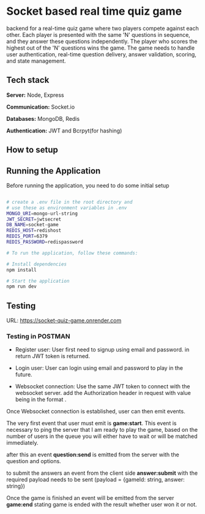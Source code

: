 
# Socket based real time quiz game

backend for a real-time quiz game where two players compete against each other. Each player is presented with the same 'N' questions in sequence, and they answer these questions independently. The player who scores the highest out of the 'N' questions wins the game. The game needs to handle user authentication, real-time question delivery, answer validation, scoring, and state management.




## Tech stack

**Server:** Node, Express

**Communication:** Socket.io

**Databases:** MongoDB, Redis

**Authentication:** JWT and Bcrpyt(for hashing)

## How to setup

## Running the Application

   Before running the application, you need to do some initial setup


   ```bash

   # create a .env file in the root directory and 
   # use these as environment variables in .env
   MONGO_URI=mongo-url-string
JWT_SECRET=jwtsecret
DB_NAME=socket-game
REDIS_HOST=redishost
REDIS_PORT=6379
REDIS_PASSWORD=redispassword

   # To run the application, follow these commands:

   # Install dependencies
   npm install

   # Start the application
   npm run dev
   ```
## Testing

URL: https://socket-quiz-game.onrender.com

### Testing in **POSTMAN**

- Register user: User first need to signup using email and password. in return JWT token is returned.

- Login user: User can login using email and password to play in the future.

- Websocket connection: Use the same JWT token to connect with the websocket server. add the Authorization header in request with value being in the format <Bearer JWT>.

Once Websocket connection is established, user can then emit events.

The very first event that user must emit is **game:start**. This event is necessary to ping the server that I am ready to play the game, based on the number of users in the queue you will either have to wait or will be matched immediately.

after this an event **question:send** is emitted from the server with the question and options.

to submit the answers an event from the client side **answer:submit** with the required payload needs to be sent (payload = {gameId: string, answer: string})

Once the game is finished an event will be emitted from the server **game:end** stating game is ended with the result whether user won it or not.